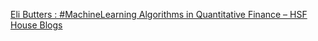 [Eli Butters : #MachineLearning Algorithms in Quantitative Finance – HSF House Blogs](https://qi.tc/qi/113885)